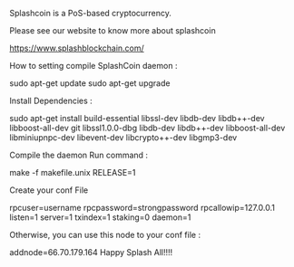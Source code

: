 Splashcoin is a PoS-based cryptocurrency.

Please see our website to know more about splashcoin

https://www.splashblockchain.com/



How to setting compile SplashCoin daemon :

sudo apt-get update
sudo apt-get upgrade


Install Dependencies :


sudo apt-get install build-essential libssl-dev libdb-dev libdb++-dev
libboost-all-dev git libssl1.0.0-dbg libdb-dev libdb++-dev libboost-all-dev
libminiupnpc-dev libevent-dev libcrypto++-dev libgmp3-dev


Compile the daemon Run command :

 make -f makefile.unix RELEASE=1


Create your conf File

rpcuser=username
rpcpassword=strongpassword
rpcallowip=127.0.0.1
listen=1
server=1
txindex=1
staking=0
daemon=1


Otherwise, you can use this node to your conf file :

addnode=66.70.179.164
Happy Splash All!!!!
